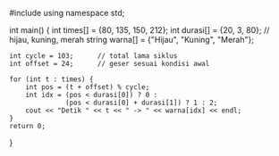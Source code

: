 #include <iostream>
using namespace std;

int main() {
    int times[] = {80, 135, 150, 212};
    int durasi[] = {20, 3, 80};   // hijau, kuning, merah
    string warna[] = {"Hijau", "Kuning", "Merah"};

    int cycle = 103;      // total lama siklus
    int offset = 24;      // geser sesuai kondisi awal

    for (int t : times) {
        int pos = (t + offset) % cycle;
        int idx = (pos < durasi[0]) ? 0 :
                  (pos < durasi[0] + durasi[1]) ? 1 : 2;
        cout << "Detik " << t << " -> " << warna[idx] << endl;
    }
    return 0;
}

